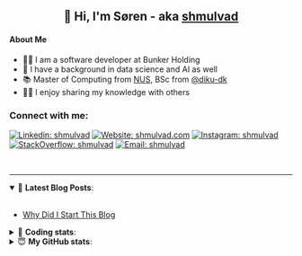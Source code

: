 <h2 align="center">
	👋 Hi, I'm Søren - aka <a href="https://shmulvad.com">shmulvad</a>
</h2>

#### About Me
- 👨‍💻 I am a software developer at Bunker Holding
- 🤖 I have a background in data science and AI as well
- 📚 Master of Computing from [NUS], BSc from [@diku-dk]
- 👨‍🏫 I enjoy sharing my knowledge with others

### Connect with me:

[![Linkedin: shmulvad](https://img.shields.io/badge/shmulvad-blue?style=flat&logo=Linkedin&logoColor=white)][linkedin]
[![Website: shmulvad.com](https://img.shields.io/badge/shmulvad.com-47CCCC?&style=flat&logo=Google-Chrome&logoColor=white)][website]
[![Instagram: shmulvad](https://img.shields.io/badge/-@shmulvad-purple?style=flat&logo=Instagram&logoColor=white)][instagram]
[![StackOverflow: shmulvad](https://img.shields.io/badge/shmulvad-FE7A16?style=flat&logo=stack-overflow&logoColor=white)][stackOverflow]
[![Email: shmulvad](https://img.shields.io/badge/shmulvad-D14836?style=flat&logo=gmail&logoColor=white)][mail]

<br />

---

<details open>
 <summary>📕 <b>Latest Blog Posts</b>: </summary>

<br>

<!-- BLOG-POST-LIST:START -->
- [Why Did I Start This Blog](https://shmulvad.com/blog/why-did-start-this-blog)
<!-- BLOG-POST-LIST:END -->

</details>

<!-- --- -->

<details>
 <summary>🤖 <b>Coding stats</b>: </summary>

<br>

NOTE: Doesn't track coding at work.

<!--START_SECTION:waka-->
![Code Time](http://img.shields.io/badge/Code%20Time-3%2C108%20hrs%204%20mins-blue)

**I'm an Early 🐤** 

```text
🌞 Morning                2050 commits        ██████░░░░░░░░░░░░░░░░░░░   25.81 % 
🌆 Daytime                3141 commits        ██████████░░░░░░░░░░░░░░░   39.55 % 
🌃 Evening                1929 commits        ██████░░░░░░░░░░░░░░░░░░░   24.29 % 
🌙 Night                  822 commits         ███░░░░░░░░░░░░░░░░░░░░░░   10.35 % 
```


📊 **This Week I Spent My Time On** 

```text
💬 Programming Languages: 
Python                   1 hr 24 mins        ██████████░░░░░░░░░░░░░░░   39.98 % 
Other                    1 hr 23 mins        ██████████░░░░░░░░░░░░░░░   39.26 % 
YAML                     21 mins             ███░░░░░░░░░░░░░░░░░░░░░░   10.05 % 
HTML                     12 mins             ██░░░░░░░░░░░░░░░░░░░░░░░   06.03 % 
TOML                     3 mins              ░░░░░░░░░░░░░░░░░░░░░░░░░   01.47 % 

🔥 Editors: 
VS Code                  2 hrs 3 mins        ███████████████░░░░░░░░░░   58.04 % 
Zsh                      1 hr 23 mins        ██████████░░░░░░░░░░░░░░░   39.30 % 
Sublime Text             5 mins              █░░░░░░░░░░░░░░░░░░░░░░░░   02.66 % 

🐱‍💻 Projects: 
km24-core                2 hrs 35 mins       ██████████████████░░░░░░░   73.29 % 
company-scrapers         22 mins             ███░░░░░░░░░░░░░░░░░░░░░░   10.60 % 
Terminal                 21 mins             ███░░░░░░░░░░░░░░░░░░░░░░   10.24 % 
Unknown Project          5 mins              █░░░░░░░░░░░░░░░░░░░░░░░░   02.66 % 
danes-offthepitch        2 mins              ░░░░░░░░░░░░░░░░░░░░░░░░░   01.17 % 
```


 Last Updated on 04/04/2025 18:51:13 UTC
<!--END_SECTION:waka-->

</details>

<!-- --- -->

<details>
 <summary>😇 <b>My GitHub stats</b>: </summary>

<br>

<img align="left" alt="shmulvad's Github Stats" src="https://github-readme-stats.vercel.app/api?username=shmulvad&show_icons=true&hide_border=true" />

</details>



[website]: https://shmulvad.com
[linkedin]: https://linkedin.com/in/shmulvad
[instagram]: https://instagram.com/shmulvad
[stackOverflow]: https://stackoverflow.com/users/9248793/shmulvad
[mail]: mailto:shmulvad@gmail.com
[@diku-dk]: https://github.com/diku-dk
[github]: https://github.com/shmulvad
[NUS]: https://www.nus.edu.sg
